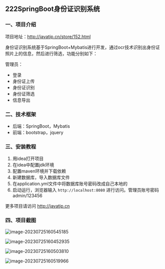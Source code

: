 ## 222SpringBoot身份证识别系统

### 一、项目介绍

项目地址：http://javatip.cn/store/152.html

身份证识别系统基于SpringBoot+Mybatis进行开发，通过ocr技术识别出身份证照片上的信息，然后进行筛选，功能分别如下：

管理员：

- 登录
- 身份证上传
- 身份证识别
- 身份证筛选
- 信息导出

### 二、技术框架

- 后端：SpringBoot，Mybatis
- 前端：bootstrap，jquery

### 三、安装教程

1. 用idea打开项目
2. 在idea中配置jdk环境
3. 配置maven环境并下载依赖
4. 新建数据库，导入数据库文件
5. 在application.yml文件中将数据库账号密码改成自己本地的
6. 启动运行，浏览器输入 `http://localhost:8080` 进行访问。管理员账号密码 admin/123456

更多项目请访问 http://javatip.cn

### 四、项目截图

![image-20230725160545185](http://image.javatip.cn/bysj/20230725160545.png)

![image-20230725160452935](http://image.javatip.cn/bysj/20230725160453.png)

![image-20230725160503810](http://image.javatip.cn/bysj/20230725160503.png)

![image-20230725160519966](http://image.javatip.cn/bysj/20230725160520.png)

